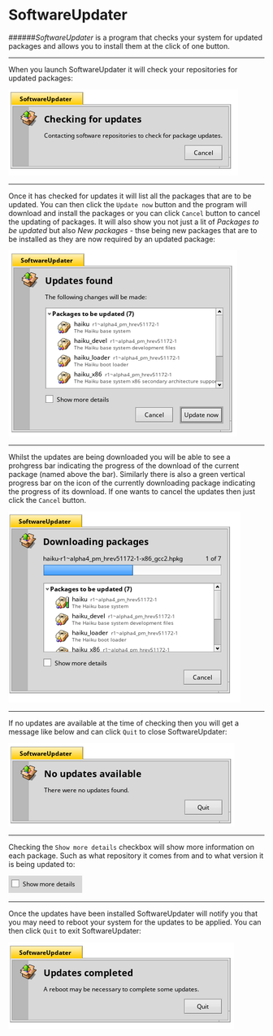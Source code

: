 SoftwareUpdater
===============

######_SoftwareUpdater_ is a program that checks your system for updated packages and allows you to install them at the click of one button.

<hr>

When you launch SoftwareUpdater it will check your repositories for updated packages:

![Checking for updated packages](img/checking.png)

---

Once it has checked for updates it will list all the packages that are to be updated. You can then click the `Update now` button and the program will download and install the packages or you can click `Cancel` button to cancel the updating of packages. It will also show you not just a lit of _Packages to be updated_ but also _New packages_ - thse being new packages that are to be installed as they are now required by an updated package:

![Updates available](img/updatesAvailable.png)

---

Whilst the updates are being downloaded you will be able to see a prohgress bar indicating the progress of the download of the current package (named above the bar). Similarly there is also a green vertical progress bar on the icon of the currently downloading package indicating the progress of its download. If one wants to cancel the updates then just click the `Cancel` button.

![Downloading packages](img/updatingNow.png)

---

If no updates are available at the time of checking then you will get a message like below and can click `Quit` to close SoftwareUpdater:

![No updates available](img/noUpdates.png)

---

Checking the `Show more details` checkbox will show more information on each package. Such as what repository it comes from and to what version it is being updated to:

![Show more details checkbox](img/showMoreDetailsCheckbox.png)

---

Once the updates have been installed SoftwareUpdater will notify you that you may need to reboot your system for the updates to be applied. You can then click `Quit` to exit SoftwareUpdater:

![Updates installed](img/done.png)